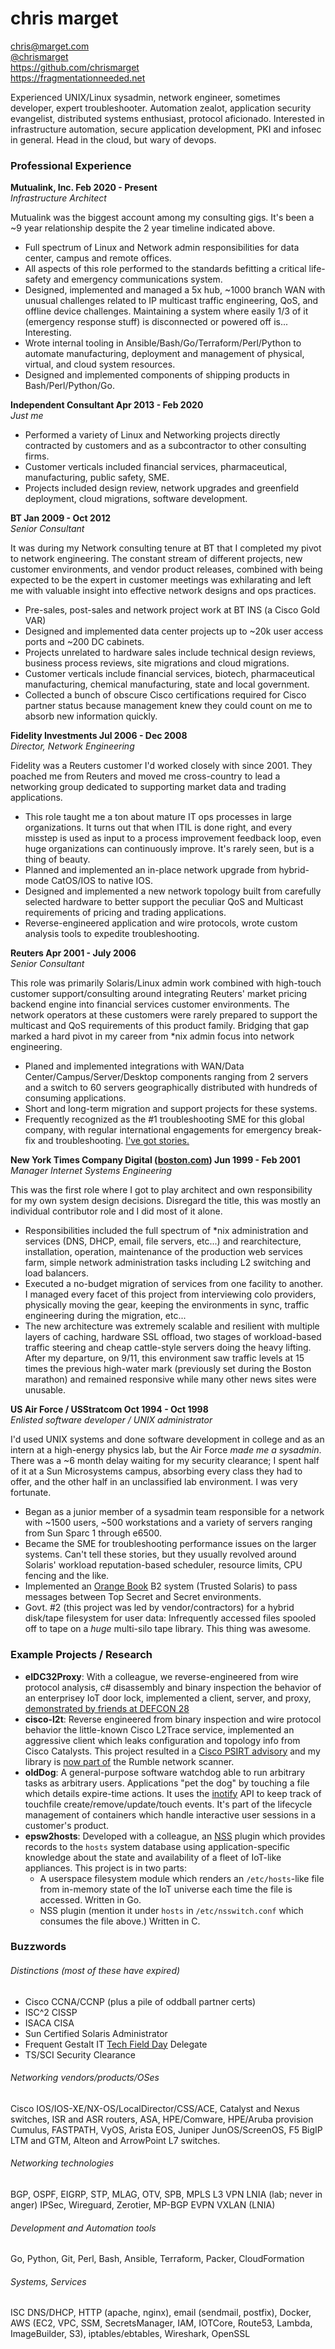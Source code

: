 # chris marget  

chris@marget.com  
[@chrismarget](https://twitter.com/chrismarget)  
https://github.com/chrismarget  
https://fragmentationneeded.net

Experienced UNIX/Linux sysadmin, network engineer, sometimes developer, expert
troubleshooter. Automation zealot, application security evangelist, distributed
systems enthusiast, protocol aficionado. Interested in infrastructure
automation, secure application development, PKI and infosec in general. Head in
the cloud, but wary of devops.

### Professional Experience

**Mutualink, Inc. Feb 2020 - Present**  
*Infrastructure Architect*

Mutualink was the biggest account among my consulting gigs. It's been a ~9 year
relationship despite the 2 year timeline indicated above.

- Full spectrum of Linux and Network admin responsibilities for data center,
campus and remote offices.
- All aspects of this role performed to the standards befitting a critical
life-safety and emergency communications system.
- Designed, implemented and managed a 5x hub, ~1000 branch WAN with unusual
challenges related to IP multicast traffic engineering, QoS, and offline device
challenges. Maintaining a system where easily 1/3 of it (emergency response
stuff) is disconnected or powered off is... Interesting.
- Wrote internal tooling in Ansible/Bash/Go/Terraform/Perl/Python to automate
manufacturing, deployment and management of physical, virtual, and cloud system
resources.
- Designed and implemented components of shipping products in Bash/Perl/Python/Go.


**Independent Consultant Apr 2013 - Feb 2020**  
*Just me*

- Performed a variety of Linux and Networking projects directly contracted by
customers and as a subcontractor to other consulting firms.
- Customer verticals included financial services, pharmaceutical, manufacturing,
public safety, SME.
- Projects included design review, network upgrades and greenfield deployment,
cloud migrations, software development.


**BT Jan 2009 - Oct 2012**  
*Senior Consultant*

It was during my Network consulting tenure at BT that I completed my pivot to
network engineering. The constant stream of different projects, new customer
environments, and vendor product releases, combined with being expected to be
the expert in customer meetings was exhilarating and left me with valuable
insight into effective network designs and ops practices.

- Pre-sales, post-sales and network project work at BT INS (a Cisco Gold VAR)
- Designed and implemented data center projects up to ~20k user access ports and
~200 DC cabinets.
- Projects unrelated to hardware sales include technical design reviews,
business process reviews, site migrations and cloud migrations.
- Customer verticals include financial services, biotech, pharmaceutical
manufacturing, chemical manufacturing, state and local government.
- Collected a bunch of obscure Cisco certifications required for Cisco partner
status because management knew they could count on me to absorb new information
quickly.


**Fidelity Investments Jul 2006 - Dec 2008**  
*Director, Network Engineering*

Fidelity was a Reuters customer I'd worked closely with since 2001. They poached
me from Reuters and moved me cross-country to lead a networking group dedicated
to supporting market data and trading applications.

- This role taught me a ton about mature IT ops processes in large
organizations. It turns out that when ITIL is done right, and every misstep is
used as input to a process improvement feedback loop, even huge organizations
can continuously improve. It's rarely seen, but is a thing of beauty.
- Planned and implemented an in-place network upgrade from hybrid-mode CatOS/IOS
to native IOS.
- Designed and implemented a new network topology built from carefully selected
hardware to better support the peculiar QoS and Multicast requirements of
pricing and trading applications.
- Reverse-engineered application and wire protocols, wrote custom analysis tools
to expedite troubleshooting.


**Reuters Apr 2001 - July 2006**  
*Senior Consultant*

This role was primarily Solaris/Linux admin work combined with high-touch
customer support/consulting around integrating Reuters' market pricing backend
engine into financial services customer environments. The network operators at
these customers were rarely prepared to support the multicast and QoS
requirements of this product family. Bridging that gap marked a hard pivot in my
career from *nix admin focus into network engineering.

- Planed and implemented integrations with WAN/Data Center/Campus/Server/Desktop
components ranging from 2 servers and a switch to 60 servers geographically
distributed with hundreds of consuming applications.
- Short and long-term migration and support projects for these systems.
- Frequently recognized as the #1 troubleshooting SME for this global company,
with regular international engagements for emergency break-fix and
troubleshooting. [I've got stories.](https://www.fragmentationneeded.net/2012/01/dispatches-from-trading-floor-moldudp.html)


**New York Times Company Digital ([boston.com](https://boston.com)) Jun 1999 - Feb 2001**  
*Manager Internet Systems Engineering*

This was the first role where I got to play architect and own responsibility for
my own system design decisions. Disregard the title, this was mostly an
individual contributor role and I did most of it alone.
- Responsibilities included the full spectrum of *nix administration and
services (DNS, DHCP, email, file servers, etc...) and rearchitecture,
installation, operation, maintenance of the production web services farm, simple
network administration tasks including L2 switching and load balancers.
- Executed a no-budget migration of services from one facility to another. I
managed every facet of this project from interviewing colo providers, physically
moving the gear, keeping the environments in sync, traffic engineering during
the migration, etc...
- The new architecture was extremely scalable and resilient with multiple layers
of caching, hardware SSL offload, two stages of workload-based traffic steering
and cheap cattle-style servers doing the heavy lifting. After my departure, on
9/11, this environment saw traffic levels at 15 times the previous high-water
mark (previously set during the Boston marathon) and remained responsive while
many other news sites were unusable.


**US Air Force / USStratcom Oct 1994 - Oct 1998**  
*Enlisted software developer / UNIX administrator*

I'd used UNIX systems and done software development in college and as an intern
at a high-energy physics lab, but the Air Force *made me a sysadmin*. There was
a ~6 month delay waiting for my security clearance; I spent half of it at a Sun
Microsystems campus, absorbing every class they had to offer, and the other half
in an unclassified lab environment. I was very fortunate.
- Began as a junior member of a sysadmin team responsible for a network with
~1500 users, ~500 workstations and a variety of servers ranging from Sun Sparc 1
through e6500.
- Became the SME for troubleshooting performance issues on the larger systems.
Can't tell these stories, but they usually revolved around Solaris' workload
reputation-based scheduler, resource limits, CPU fencing and the like.
- Implemented an [Orange Book](https://en.wikipedia.org/wiki/Rainbow_Series)
B2 system (Trusted Solaris) to pass messages between Top Secret and Secret
environments.
- Govt. #2 (this project was led by vendor/contractors) for a hybrid disk/tape
filesystem for user data: Infrequently accessed files spooled off to tape on a
*huge* multi-silo tape library. This thing was awesome.
  
### Example Projects / Research
- **eIDC32Proxy**: With a colleague, we reverse-engineered from wire protocol
analysis, c# disassembly and binary inspection the behavior of an enterprisey
IoT door lock, implemented a client, server, and proxy, [demonstrated by friends
at DEFCON 28](https://www.youtube.com/watch?v=ghiHXK4GEzE&t=5595s)
- **cisco-l2t**: Reverse engineered from binary inspection and wire protocol
behavior the little-known Cisco L2Trace service, implemented an aggressive
client which leaks configuration and topology info from Cisco Catalysts. This
project resulted in a [Cisco PSIRT advisory](https://tools.cisco.com/security/center/content/CiscoSecurityAdvisory/cisco-sa-20190925-l2-traceroute)
and my library is [now part of](https://www.rumble.run/docs/release-notes/#v256)
the Rumble network scanner.
- **oldDog**: A general-purpose software watchdog able to run arbitrary tasks as
arbitrary users. Applications "pet the dog" by touching a file which details
expire-time actions. It uses the [inotify](https://man7.org/linux/man-pages/man7/inotify.7.html)
API to keep track of touchfile create/remove/update/touch events. It's part of
the lifecycle management of containers which handle interactive user sessions in
a customer's product.
- **epsw2hosts**: Developed with a colleague, an [NSS](https://www.gnu.org/software/libc/manual/html_node/Name-Service-Switch.html)
plugin which provides records to the `hosts` system database using
application-specific knowledge about the state and availability of a fleet of
IoT-like appliances. This project is in two parts:
  - A userspace filesystem module which renders an `/etc/hosts`-like file from
  in-memory state of the IoT universe each time the file is accessed. Written in
  Go.
  - NSS plugin (mention it under `hosts` in `/etc/nsswitch.conf` which consumes
    the file above.) Written in C.

### Buzzwords

###### Distinctions (most of these have expired)
* Cisco CCNA/CCNP (plus a pile of oddball partner certs)
* ISC^2 CISSP
* ISACA CISA
* Sun Certified Solaris Administrator
* Frequent Gestalt IT [Tech Field Day](https://techfieldday.com/about/) Delegate
* TS/SCI Security Clearance

###### Networking vendors/products/OSes
Cisco IOS/IOS-XE/NX-OS/LocalDirector/CSS/ACE, Catalyst and Nexus switches, ISR
and ASR routers, ASA, HPE/Comware, HPE/Aruba provision Cumulus, FASTPATH, VyOS,
Arista EOS, Juniper JunOS/ScreenOS, F5 BigIP LTM and GTM, Alteon and ArrowPoint
L7 switches.

###### Networking technologies
BGP, OSPF, EIGRP, STP, MLAG, OTV, SPB, MPLS L3 VPN LNIA (lab; never in anger)
IPSec, Wireguard, Zerotier, MP-BGP EVPN VXLAN (LNIA)

###### Development and Automation tools
Go, Python, Git, Perl, Bash, Ansible, Terraform, Packer, CloudFormation

###### Systems, Services
ISC DNS/DHCP, HTTP (apache, nginx), email (sendmail, postfix), Docker, AWS (EC2,
VPC, SSM, SecretsManager, IAM, IOTCore, Route53, Lambda, ImageBuilder, S3),
iptables/ebtables, Wireshark, OpenSSL
